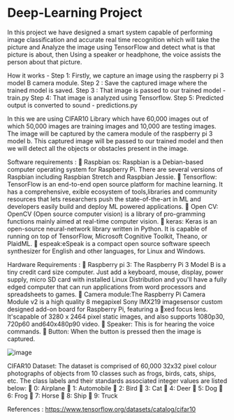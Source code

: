 # Deep-Learning Project
In this project we have designed a smart system capable of performing image classification and accurate real time recognition which will take the picture and Analyze the image using TensorFlow and detect what is that picture is about, then Using a speaker or headphone, the voice assists the person about that picture.

How it works -
Step 1: Firstly, we capture an image using the raspberry pi 3 model B camera
module.
Step 2 : Save the captured image where the trained model is saved.
Step 3 : That image is passed to our trained model - train.py
Step 4: That image is analyzed using Tensorflow.
Step 5: Predicted output is converted to sound - predictions.py

In this we are using CIFAR10 Library which have 60,000 images out of which 50,000 images are training images and 10,000 are testing images. The image will be captured by the camera module of the raspberry pi 3 model b. This captured image will be passed to our trained model and then we will detect all the objects or obstacles present in the image.

Software requirements : 
 Raspbian os: Raspbian is a Debian-based computer operating system for Raspberry Pi. There are several versions of Raspbian including Raspbian Stretch and Raspbian Jessie.
 Tensorflow: TensorFlow is an end-to-end open source platform for machine learning. It has a comprehensive, exible ecosystem of tools,libraries and community resources that lets researchers push the state-of-the-art in ML and developers easily build and deploy ML powered applications.
 Open CV: OpenCV (Open source computer vision) is a library of pro-gramming functions mainly aimed at real-time computer vision.
 keras: Keras is an open-source neural-network library written in Python. It is capable of running on top of TensorFlow, Microsoft Cognitive Toolkit, Theano, or PlaidML.
 espeak:eSpeak is a compact open source software speech synthesizer for English and other languages, for Linux and Windows.

Hardware Requirements : 
 Raspberry pi 3: The Raspberry Pi 3 Model B is a tiny credit card size computer. Just add a keyboard, mouse, display, power supply, micro SD card with installed Linux Distribution and you'll have a fully edged computer that can run applications from word processors and spreadsheets to games.
 Camera module:The Raspberry Pi Camera Module v2 is a high quality 8 megapixel Sony IMX219 imagesensor custom designed add-on board for Raspberry Pi, featuring a xed focus lens. It'scapable of 3280 x 2464 pixel static images, and also supports 1080p30, 720p60 and640x480p90 video.
 Speaker: This is for hearing the voice commands.
 Button: When the button is pressed then the image is captured.

![image](https://user-images.githubusercontent.com/50194117/109481900-5e94cc80-7aa3-11eb-9663-39c4aae253f8.png)

CIFAR10 Dataset: The dataset is comprised of 60,000 32x32 pixel colour photographs of objects from 10 classes such as frogs, birds, cats, ships, etc.
The class labels and their standards associated integer values are listed below:
 0: Airplane
 1: Automobile
 2: Bird
 3: Cat
 4: Deer
 5: Dog
 6: Frog
 7: Horse
 8: Ship
 9: Truck

References : https://www.tensorflow.org/datasets/catalog/cifar10


